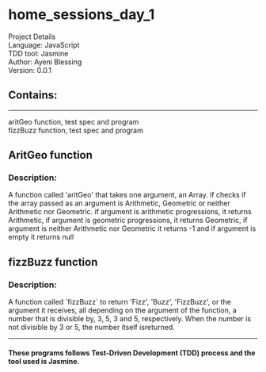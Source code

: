 # home_sessions_day_1

Project Details<br>
Language: JavaScript<br>
TDD tool: Jasmine<br>
Author: Ayeni Blessing<br>
Version: 0.0.1

<h2>Contains:</h2>
<hr/>
aritGeo function, test spec and program<br>
fizzBuzz function, test spec and program<br>

<h2>AritGeo function</h2>

<h3>Description:</h4>

<p>A function called 'aritGeo' that takes one argument, an Array. if checks if the array passed as an argument is Arithmetic, Geometric or neither Arithmetic nor Geometric. if argument is arithmetic progressions, it returns Arithmetic, if argument is 
geometric progressions, it returns Geometric, if argument is neither Arithmetic nor Geometric it returns -1 and if argument is empty it returns null
</p>

<h2>fizzBuzz function</h2>

<h3>Description:</h3>
<p>A function called `fizzBuzz` to return 'Fizz', 'Buzz', 'FizzBuzz', or the argument it receives, all depending on the argument of the function, a number that is divisible by, 3, 5, 3 and 5, respectively.
When the number is not divisible by 3 or 5, the number itself isreturned.</p>

<hr />
<h4>These programs follows Test-Driven Development (TDD) process and the tool used is Jasmine.</h4>


